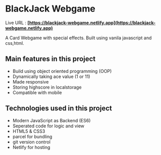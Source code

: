 # BlackJack Webgame

Live URL : **[https://blackjack-webgame.netlify.app](https://blackjack-webgame.netlify.app)**

A Card Webgame with special effects. Built using vanila javascript and css,html.

## Main features in this project

* Build using object oriented programming (OOP)
* Dynamically taking ace value (1 or 11)
* Made responsive
* Storing highscore in localstorage
* Compatible with mobile

## Technologies used in this project

* Modern JavaScript as Backend (ES6)
* Seperated code for logic and view
* HTML5 & CSS3
* parcel for bundling
* git version control
* Netlify for hosting

